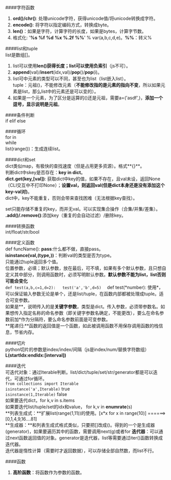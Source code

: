 ####字符函数  
1. **ord()/chr()**: 处理unicode字符，获得unicode值/将unicode转换成字符。 
2. **encode()**: 将字符以指定编码方式，转换成byte。  
3. **len()**：如果是字符，计算字符的长度，如果是bytes，计算字节数。  
4. 格式化: '**%s** **%f** **%d** **%x** **%.2f** **%%**' % var(a,b,c,d,e)。**%%**：转义%  

####list和tuple  
list是数组[]。  
1. list可以使用**len()**获得长度；list可以使用**负索引**（js不可）。  
2. **append**(val)/**insert**(idx,val)/**pop**()/**pop**(i)。  
3. list可中元素的类型可以不同，甚至也为list（list嵌入list）。  
tuple：元祖()，不能修改元素（**不能修改指的是元素的指向不变**，所以如果元素是list，那么list中的元素还是可以变的）。  
1. 如果是一个元素，为了区分是运算的()还是元祖，需要a=('asdf',)，**添加一个逗号，显示说明是元祖**。  

####条件判断  
if elif else  

####循环  
for in   
while  
list(range())：生成连续list。  

####dict和set  
dict类似map，有极快的查找速度（但是占用更多资源）。格式**{}**。  
判断dict中skey是否存在：**key in dict**。  
**dict.get(key,[val])**: 获取dict中key的值，如果不存在，且val未设，返回None（CLI交互中不打印None）；**设置val，则返回val(但是dict本身还是没有添加这个key-val对)**。  
dict中，key不能重复，否则会带来查找困难（无法根据key查找）。  

set只能存储不重复的key，而并无val。可以实现集合操作（合集/并集/差集）。  
**.add()/.remove()**:添加key（重复的会自动过滤）/删除key。  


####转换函数  
int/float/str/bool

####定义函数  
def funcName():
**pass**:什么都不做，直接pass。  
**isinstance(val,(type,))**：判断val的类型是否为type。  
只能通过tuple返回多个值。  
位置参数，必填；默认参数，放在最后，可不填，如果有多个默认参数，且只想自定义其中部分，则调用函数时，必须写明默认参数。**默认参数不能为list，list否则可能会变化**  
`def test(a,b,c=1,d=2):  
test('a','b',d=5)  `
def test(\*number): 使用\*，可以保证输入参数无论是单个，还是list/tuple，在函数内部都被处理成tuple。适合可变参数。  
如果是\*\*，说明传入的是**关键字参数**，类型是dict。传入参数，必须带参数名。如果想传入指定名称的命名参数（即关键字参数名确定，不能更改），要么在命名参数前加\*作为分隔符，要么命名参数前面是可变参数。    
**尾递归:**函数的返回值是一个函数，如此被调用函数不用保存调用函数的栈信息，节省内存。  

####切片  
python切片的参数是index/index/间隔（js是index/num/替换字符数组）  
**L(startIdx:endIdx:[interval])** 

####迭代  
可迭代对象：通过Iterable判断。list/dict/tuple/set/str/generator都是可以迭代，可通过for循环。    
`from collections import Iterable`  
`isinstance('a',Iterable)`  true  
`isinstance(1,Iterable)`    false  
如果要迭代dict，for k,v in s.items  
如果要迭代list/tuple/set的idx和value， for k,v in **enumrate**(s)  
**列表生成式：**扩展list(range(1,11))的使用。[x\*x for x in range(10)] ======>  [0,1,4,9,16....81]  
**生成器：**和列表生成式格式类似，只要把[]改成()。得到的一个是生成器(generator)，如果要遍历其中的函数，需要调用next(g)或者for
**迭代器**：可以通过next函数返回值的对象。generator是迭代器，list等需要通过iter()函数转换成迭代器。  
迭代器是惰性计算（需要时才返回数据），可以存储全部自然数，而list不行。  

####函数  
1. **高阶函数**：将函数作为参数的函数。  
